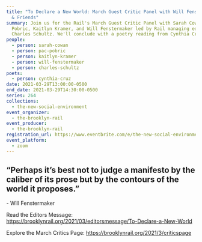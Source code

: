 ```yaml
---
title: "To Declare a New World: March Guest Critic Panel with Will Fenstermaker
  & Friends"
summary: Join us for the Rail's March Guest Critic Panel with Sarah Cowan, Pac
  Pobric, Kaitlyn Kramer, and Will Fenstermaker led by Rail managing editor
  Charles Schultz. We'll conclude with a poetry reading from Cynthia Cruz.
people:
  - person: sarah-cowan
  - person: pac-pobric
  - person: kaitlyn-kramer
  - person: will-fenstermaker
  - person: charles-schultz
poets:
  - person: cynthia-cruz
date: 2021-03-29T13:00:00-0500
end_date: 2021-03-29T14:30:00-0500
series: 264
collections:
  - the-new-social-environment
event_organizer:
  - the-brooklyn-rail
event_producer:
  - the-brooklyn-rail
registration_url: https://www.eventbrite.com/e/the-new-social-environment-264-to-declare-a-new-world-tickets-147676098185
event_platform:
  - zoom
---
```

## “Perhaps it’s best not to judge a manifesto by the caliber of its prose but by the contours of the world it proposes.”

\- Will Fenstermaker

Read the Editors Message: <https://brooklynrail.org/2021/03/editorsmessage/To-Declare-a-New-World>

Explore the March Critics Page: <https://brooklynrail.org/2021/3/criticspage>